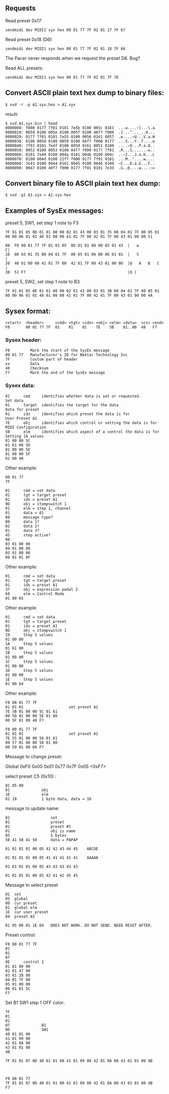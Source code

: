 ## Requests

Read preset 0x17:

    sendmidi dev MIDI1 syx hex 00 01 77 7F 02 01 17 7F 67

Read preset 0x18 (D6)

    sendmidi dev MIDI1 syx hex 00 01 77 7F 02 01 18 7F 66

The Pacer never responds when we request the preset D6. Bug?

Read ALL presets:

    sendmidi dev MIDI1 syx hex 00 01 77 7F 02 01 7F 7E


## Convert ASCII plain text hex dump to binary files:

    $ xxd -r -p A1.syx.hex > A1.syx
    
result:

    $ xxd A1.syx.bin | head
    0000000: f000 0177 7f01 0101 7e5b 0100 005c 0161  ...w....~[...\.a
    0000010: 005d 0100 005e 0100 005f 0100 48f7 f000  .]...^..._..H...
    0000020: 0177 7f01 0101 7e55 0100 0056 0161 0057  .w....~U...V.a.W
    0000030: 0100 0058 0100 0059 0100 66f7 f000 0177  ...X...Y..f....w
    0000040: 7f01 0101 7e4f 0100 0050 0161 0051 0100  ....~O...P.a.Q..
    0000050: 0052 0100 0053 0100 04f7 f000 0177 7f01  .R...S.......w..
    0000060: 0101 7e49 0100 004a 0161 004b 0100 004c  ..~I...J.a.K...L
    0000070: 0100 004d 0100 22f7 f000 0177 7f01 0101  ...M.."....w....
    0000080: 7e43 0100 0044 0161 0045 0100 0046 0100  ~C...D.a.E...F..
    0000090: 0047 0100 40f7 f000 0177 7f01 0101 7e3d  .G..@....w....~=
    

## Convert binary file to ASCII plain text hex dump:

    $ xxd -g1 A1.syx > A1.syx.hex

    
## Examples of SysEx messages:

preset 5, SW1, set step 1 note to F3

    7F 01 01 05 0D 01 01 00 00 02 01 43 00 03 01 35 00 04 01 7F 00 05 01 00 00 06 01 01 40 01 00 00 41 01 7F 00 42 01 7F 00 43 01 00 00 51

    00  F0 00 01 77 7F 01 01 05  0D 01 01 00 00 02 01 43  |   w           C|
    10  00 03 01 35 00 04 01 7F  00 05 01 00 00 06 01 01  |   5            |
    20  40 01 00 00 41 01 7F 00  42 01 7F 00 43 01 00 00  |@   A   B   C   |
    30  51 F7                                             |Q |

preset 5, SW2, set step 1 note to B3

    7F 01 01 05 0E 01 01 00 00 02 01 43 00 03 01 3B 00 04 01 7F 00 05 01 00 00 06 01 01 40 01 00 00 41 01 7F 00 42 01 7F 00 43 01 00 00 4A
    
    
## Sysex format:

    <start>  <header>     <cmd> <tgt> <idx> <obj> <elm> <data>  <cs> <end>
    F0       00 01 77 7F  01    01    01    7E    5B    01..00  48   F7      
    
### Sysex header:

    F0         Mark the start of the SysEx message
    00 01 77   Manufacturer's ID for Nektar Technology Inc
    7F         Custom part of header
    xx		   Data
    48         Checksum
    F7		   Mark the end of the SysEx message
    
### Sysex data:    

    01      cmd     identifies whether data is set or requested.            Set data
    01      target  identifies the target for the data                      Data for preset
    01      idx     identifies which preset the data is for                 User Preset A1
    7E      obj     identifies which control or setting the data is for     MIDI Configuration 
    5B      elm     identifies which aspect of a control the data is for    Setting 16 values
    01 00 00 5C 
    01 61 00 5D 
    01 00 00 5E 
    01 00 00 5F 
    01 00 48
    
Other example:

    00 01 77 
    7F 
    
    01      cmd = set data 
    01      tgt = target preset
    01      idx = preset A1 
    0D      obj = stompswitch 1 
    01      elm = step 1, channel      
    01      data = 01
    00      message type?  
    00      data 1? 
    02      data 2?    
    01      data 3? 
    45      step active?      
    00 
    03 01 00 00 
    04 01 00 00 
    05 01 00 00 
    06 01 01 0F


Other example:

    01      cmd = set data 
    01      tgt = target preset
    01      idx = preset A1 
    37      obj = expression pedal 2
    60      elm = Control Mode
    01 00 65 


Other example:

    01      cmd = set data 
    01      tgt = target preset
    01      idx = preset A1 
    0D      obj = stompswitch 1 
    19      Step 5 values
    01 00 00 
    1A      Step 5 values
    01 61 00 
    1B      Step 5 values
    01 00 00 
    1C      Step 5 values 
    01 00 00 
    1D      Step 5 values
    01 00 00 
    1E      Step 5 values
    01 00 64 


Other example:
    
    F0 00 01 77 7F 
    01 01 01                    set preset A1
    7E 5B 01 00 00 5C 01 61
    00 5D 01 00 00 5E 01 00
    00 5F 01 00 48 F7
    
    F0 00 01 77 7F 
    01 01 01                    set preset A1
    7E 55 01 00 00 56 01 61
    00 57 01 00 00 58 01 00
    00 59 01 00 66 F7
    
Message to change preset:

Global
0xF0 0x00 0x01 0x77 0x7F <cmd> 0x05 <idx> <obj> <elm> <data> <cs> <0xF7>

select preset C5 (0x10) :

    01 05 00 
    01              obj
    1E              elm
    01 10           1 byte data, data = 10
       

message to update name:

    01                  set
    01                  preset
    01                  preset #1
    01                  obj is name
    05                  5 bytes 
    50 41 50 41 50      data = PAPAP
        
    01 01 01 01 00 05 41 42 43 44 45    ABCDE
    
    01 01 01 01 00 05 41 41 41 41 41    AAAAA
    
    01 01 01 01 00 05 43 43 43 43 43 
    
    01 01 01 01 00 05 42 41 42 45 45 
    
    
Message to select preset

    01  set
    05  global
    00  cur preset
    01  global elm
    1E  cur user preset
    04  preset A5
    
    01 05 00 01 1E 04   DOES NOT WORK. DO NOT SEND. NEED RESET AFTER.
    
Preset control:

    F0 00 01 77 7F 
    01 
    01 
    07 
    0E      control 2 
    01 01 00 00 
    02 01 47 00 
    03 01 2B 00 
    04 01 7F 00 
    05 01 00 00 
    06 01 01 5C 
    F7    
    
Set B1 SW1 step 1 OFF color:

    7F 
    01 
    01 
    07              B1 
    0D              SW1
    40 01 01 00 
    41 01 09 00 
    42 01 0A 00 
    43 01 01 00 
    4B    
    
    7F 01 01 07 0D 40 01 01 00 41 01 09 00 42 01 0A 00 43 01 01 00 4B
    
    
    
    F0 00 01 77 
    7F 01 01 07 0D 40 01 01 00 41 01 09 00 42 01 0A 00 43 01 01 00 4B 
    F7                 
